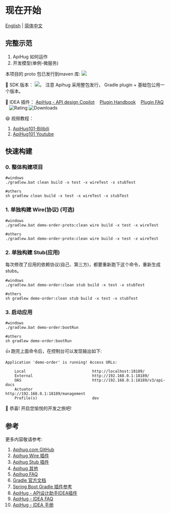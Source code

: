 # 现在开始

[English](./README.md) | [简体中文](./README_cn.md)

## 完整示范

1. ApiHug 如何运作
2. 开发模型(单例-微服务)

本项目的 proto 包已发行到maven 库: <a target="_blank" href="https://search.maven.org/artifact/com.apihug/demo-user-proto"><img src="https://img.shields.io/maven-central/v/com.apihug/demo-user-proto.svg?label=Maven%20Central" /></a>

💝 SDK 版本： <a target="_blank" href="https://search.maven.org/artifact/com.apihug/it-bom"><img src="https://img.shields.io/maven-central/v/com.apihug/it-bom.svg?label=Maven%20Central" /></a>， 注意 Apihug 采用整包发行， Gradle plugin + 基础包公用一个版本。

💝 IDEA 插件： [ApiHug - API design Copilot](https://plugins.jetbrains.com/plugin/23534-apihug--api-design-copilot)  &nbsp;&nbsp; [Plugin Handbook](./docs/IDE/README.md)  &nbsp;&nbsp; [Plugin FAQ](./docs/IDE/999_FAQ.md)  &nbsp;&nbsp;   ![Rating](https://img.shields.io/jetbrains/plugin/r/rating/23534-apihug--api-design-copilot) ![Downloads](https://img.shields.io/jetbrains/plugin/d/23534-apihug--api-design-copilot)


😆 视频教程：

1. [ApiHug101-Bilibili](https://www.bilibili.com/video/BV1KK421k7J8/)
2. [ApiHug101 Youtube](https://youtube.com/@ApiHug?si=C1yw0poHA01zbmyj)

## 快速构建

### 0. 整体构建项目

```shell - windows
#windows
./gradlew.bat clean build -x test -x wireTest -x stubTest
```

```shell - others
#others
sh gradlew clean build -x test -x wireTest -x stubTest
```

### 1. 单独构建 Wire(协议) (可选)

```shell - windows
#windows
./gradlew.bat demo-order-proto:clean wire build -x test -x wireTest
```
```shell - others
#others
./gradlew.bat demo-order-proto:clean wire build -x test -x wireTest
```

### 2. 单独构建 Stub(应用)

每次修改了应用的依赖协议(自己、第三方)，都要重新跑下这个命令，重新生成 stubs。


```shell - windows
#windows
./gradlew.bat demo-order:clean stub build -x test -x stubTest
```

```shell - others
#others
sh gradlew demo-order:clean stub build -x test -x stubTest
```

### 3. 启动应用

```shell - windows
#windows
./gradlew.bat demo-order:bootRun
``` 
```shell - others
#others
sh gradlew demo-order:bootRun
``` 

👍 跑完上面命令后，在控制台可以发现输出如下:

```shell
Application 'demo-order' is running! Access URLs:

	Local                             http://localhost:18189/                                         
	External                          http://192.168.0.1:18189/                                        
	OAS                               http://192.168.0.1:18189/v3/api-docs                             
	Actuator                          http://192.168.0.1:18189/management                              
	Profile(s)                        dev    
```

🥳 恭喜! 开启您愉悦的开发之旅吧!

## 参考

更多内容敬请参考:

1. [Apihug.com GitHub](https://github.com/apihug/apihug.com/)
2. [Apihug Wire 插件](https://github.com/apihug/apihug.com/blob/master/docs/handbook/004_dsl_implement_wire.md)
3. [Apihug Stub 插件](https://github.com/apihug/apihug.com/blob/master/docs/handbook/005_dsl_implement_stub.md)
4. [Apihug 其他](https://github.com/apihug/apihug.com/blob/master/docs/handbook/099_trivial.md)
5. [Apihug FAQ](https://github.com/apihug/apihug.com/blob/master/docs/handbook/999_faq.md)
6. [Gradle 官方文档](https://docs.gradle.org)
7. [Spring Boot Gradle 插件参考](https://docs.spring.io/spring-boot/docs/3.2.0/gradle-plugin/reference/html/)
8. [ApiHug - API设计助手IDEA插件](https://plugins.jetbrains.com/plugin/23534-apihug--api-design-copilot)
9. [ApiHug - IDEA FAQ](https://github.com/apihug/apihug.com/blob/master/docs/IDE/999_FAQ.md)
10. [ApiHug - IDEA 手册](https://github.com/apihug/apihug.com/blob/master/docs/IDE/README.md)